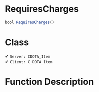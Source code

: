# RequiresCharges
```js	
bool RequiresCharges()
```
# Class
✔ `Server: CDOTA_Item`  
✔ `Client: C_DOTA_Item`  

# Function Description

